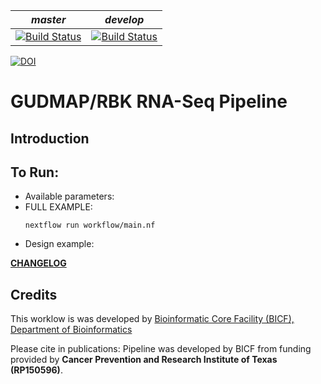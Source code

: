 |*master*|*develop*|
|:-:|:-:|
|[![Build Status](https://git.biohpc.swmed.edu/BICF/gudmap_rbk/rna-seq/badges/master/build.svg)](https://git.biohpc.swmed.edu/BICF/gudmap_rbk/rna-seq/commits/master)|[![Build Status](https://git.biohpc.swmed.edu/BICF/gudmap_rbk/rna-seq/badges/develop/build.svg)](https://git.biohpc.swmed.edu/BICF/gudmap_rbk/rna-seq/commits/develop)|

[![DOI]()]()

GUDMAP/RBK RNA-Seq Pipeline
===========================

Introduction
------------


To Run:
-------

* Available parameters:
* FULL EXAMPLE:
  ```
  nextflow run workflow/main.nf
  ```
* Design example:



[**CHANGELOG**](https://git.biohpc.swmed.edu/BICF/gudmap_rbk/rna-seq/blob/develop/CHANGELOG.md)

Credits
-------
This worklow is was developed by [Bioinformatic Core Facility (BICF), Department of Bioinformatics](http://www.utsouthwestern.edu/labs/bioinformatics/)


Please cite in publications: Pipeline was developed by BICF from funding provided by **Cancer Prevention and Research Institute of Texas (RP150596)**.
